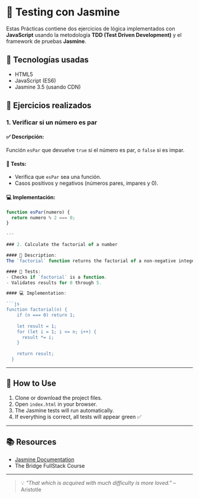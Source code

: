 
# 🧪 Testing con Jasmine

Estas Prácticas  contiene dos ejercicios de lógica implementados con **JavaScript** usando la metodología **TDD (Test Driven Development)** y el framework de pruebas **Jasmine**.

## 🔧 Tecnologías usadas

- HTML5
- JavaScript (ES6)
- Jasmine 3.5 (usando CDN)



## 🧪 Ejercicios realizados

### 1. Verificar si un número es par

#### ✅ Descripción:
Función `esPar` que devuelve `true` si el número es par, o `false` si es impar.

#### 🧪 Tests:
- Verifica que `esPar` sea una función.
- Casos positivos y negativos (números pares, impares y 0).
  
#### 💻 Implementación:

```js
function esPar(numero) {
  return numero % 2 === 0;
}

---

### 2. Calculate the factorial of a number

#### 🔹 Description:
The `factorial` function returns the factorial of a non-negative integer.

#### 🧪 Tests:
- Checks if `factorial` is a function.
- Validates results for 0 through 5.

#### 💻 Implementation:

```js
function factorial(n) {
    if (n === 0) return 1;
  
    let result = 1;
    for (let i = 1; i <= n; i++) {
      result *= i;
    }
  
    return result;
  }
```

---

## 🚀 How to Use

1. Clone or download the project files.
2. Open `index.html` in your browser.
3. The Jasmine tests will run automatically.
4. If everything is correct, all tests will appear green ✅

---

## 📚 Resources

- [Jasmine Documentation](https://jasmine.github.io/)
- The Bridge FullStack Course

---

> 💡 *"That which is acquired with much difficulty is more loved."* – Aristotle
